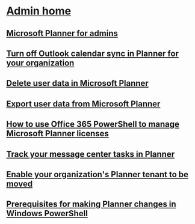# [Admin home](index.yml)
## [Microsoft Planner for admins](planner-for-admins.md)
## [Turn off Outlook calendar sync in Planner for your organization](turn-off-outlook-calendar-sync.md)
## [Delete user data in Microsoft Planner](delete-user-data.md)
## [Export user data from Microsoft Planner](export-user-data.md)
## [How to use Office 365 PowerShell to manage Microsoft Planner licenses](https://docs.microsoft.com/office365/troubleshoot/administration/how-to-use-office-365-powershell-to-manage-microsoft-planner-licenses)
## [Track your message center tasks in Planner](track-message-center-tasks-planner.md)
## [Enable your organization's Planner tenant to be moved](enable-organization-planner-tenant-move.md)
## [Prerequisites for making Planner changes in Windows PowerShell](prerequisites-for-powershell.md)